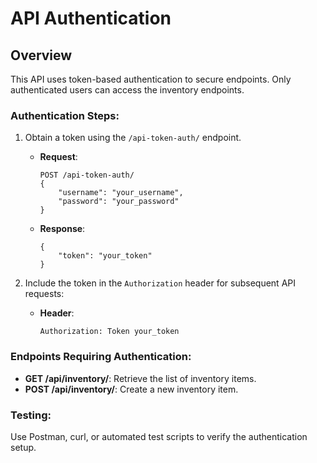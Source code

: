 # API Authentication

## Overview
This API uses token-based authentication to secure endpoints. Only authenticated users can access the inventory endpoints.

### Authentication Steps:
1. Obtain a token using the `/api-token-auth/` endpoint.
   - **Request**:
     ```
     POST /api-token-auth/
     {
         "username": "your_username",
         "password": "your_password"
     }
     ```
   - **Response**:
     ```
     {
         "token": "your_token"
     }
     ```

2. Include the token in the `Authorization` header for subsequent API requests:
   - **Header**:
     ```
     Authorization: Token your_token
     ```

### Endpoints Requiring Authentication:
- **GET /api/inventory/**: Retrieve the list of inventory items.
- **POST /api/inventory/**: Create a new inventory item.

### Testing:
Use Postman, curl, or automated test scripts to verify the authentication setup.
